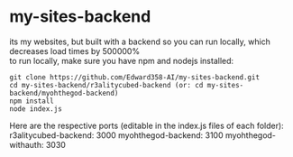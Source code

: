 # my-sites-backend

its my websites, but built with a backend so you can run locally, which decreases load times by 500000%<br>
to run locally, make sure you have npm and nodejs installed: <br>
```
git clone https://github.com/Edward358-AI/my-sites-backend.git
cd my-sites-backend/r3alitycubed-backend (or: cd my-sites-backend/myohthegod-backend)
npm install
node index.js
```
Here are the respective ports (editable in the index.js files of each folder):
r3alitycubed-backend: 3000
myohthegod-backend: 3100
myohthegod-withauth: 3030
